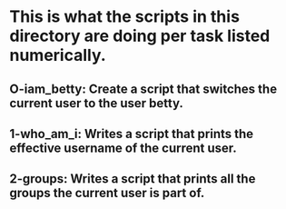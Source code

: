 # This is what the scripts in this directory are doing per task listed numerically.

## O-iam_betty: Create a script that switches the current user to the user betty.
## 1-who_am_i: Writes a script that prints the effective username of the current user.
## 2-groups: Writes a script that prints all the groups the current user is part of.
